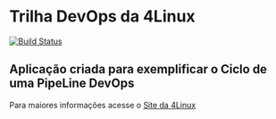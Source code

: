 # Trilha DevOps da 4Linux

<!-- Altere a Flag abaixo com sua URL do Travis -->
[![Build Status](https://travis-ci.com/psydown/DevOpsLab-HelloWorld.svg?branch=master)](https://travis-ci.com/psydown/DevOpsLab-HelloWorld)
## Aplicação criada para exemplificar o Ciclo de uma PipeLine DevOps


Para maiores informações acesse o [Site da 4Linux](https://www.4linux.com.br/cursos/devops)
